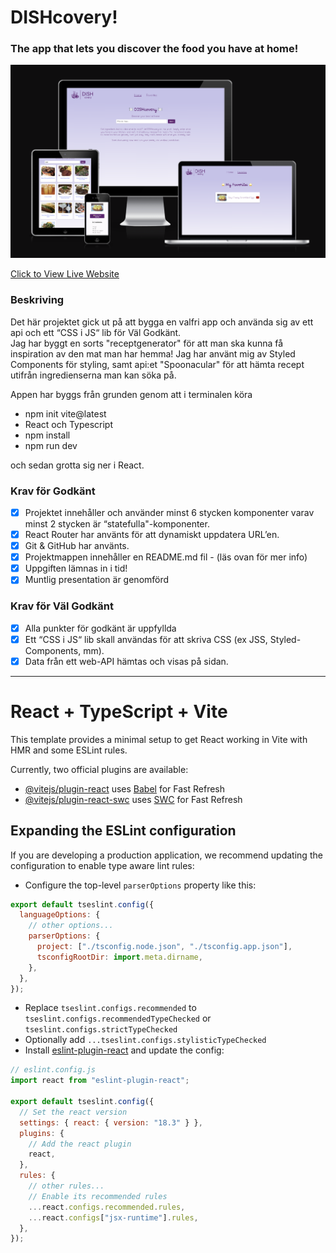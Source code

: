 # DISHcovery!

### The app that lets you discover the food you have at home!

![Responsive Mockup](https://github.com/Krnsand/dishcovery/blob/main/src/assets/images/am-i-responsive.png)

[Click to View Live Website](https://dishcovery-ten.vercel.app/)

### Beskriving

Det här projektet gick ut på att bygga en valfri app och använda sig av ett api och ett “CSS i JS“ lib för Väl Godkänt.\
Jag har byggt en sorts "receptgenerator" för att man ska kunna få inspiration av den mat man har hemma! Jag har använt mig av Styled Components för styling, samt api:et "Spoonacular" för att hämta recept utifrån ingredienserna man kan söka på.

Appen har byggs från grunden genom att i terminalen köra

- npm init vite@latest
- React och Typescript
- npm install
- npm run dev

och sedan grotta sig ner i React.

### Krav för Godkänt

- [x] Projektet innehåller och använder minst 6 stycken komponenter varav minst 2 stycken är “statefulla"-komponenter.
- [x] React Router har använts för att dynamiskt uppdatera URL’en.
- [x] Git & GitHub har använts.
- [x] Projektmappen innehåller en README.md fil - (läs ovan för mer info)
- [x] Uppgiften lämnas in i tid!
- [x] Muntlig presentation är genomförd

### Krav för Väl Godkänt

- [x] Alla punkter för godkänt är uppfyllda
- [x] Ett “CSS i JS“ lib skall användas för att skriva CSS (ex JSS, Styled-Components, mm).
- [x] Data från ett web-API hämtas och visas på sidan.

---

# React + TypeScript + Vite

This template provides a minimal setup to get React working in Vite with HMR and some ESLint rules.

Currently, two official plugins are available:

- [@vitejs/plugin-react](https://github.com/vitejs/vite-plugin-react/blob/main/packages/plugin-react/README.md) uses [Babel](https://babeljs.io/) for Fast Refresh
- [@vitejs/plugin-react-swc](https://github.com/vitejs/vite-plugin-react-swc) uses [SWC](https://swc.rs/) for Fast Refresh

## Expanding the ESLint configuration

If you are developing a production application, we recommend updating the configuration to enable type aware lint rules:

- Configure the top-level `parserOptions` property like this:

```js
export default tseslint.config({
  languageOptions: {
    // other options...
    parserOptions: {
      project: ["./tsconfig.node.json", "./tsconfig.app.json"],
      tsconfigRootDir: import.meta.dirname,
    },
  },
});
```

- Replace `tseslint.configs.recommended` to `tseslint.configs.recommendedTypeChecked` or `tseslint.configs.strictTypeChecked`
- Optionally add `...tseslint.configs.stylisticTypeChecked`
- Install [eslint-plugin-react](https://github.com/jsx-eslint/eslint-plugin-react) and update the config:

```js
// eslint.config.js
import react from "eslint-plugin-react";

export default tseslint.config({
  // Set the react version
  settings: { react: { version: "18.3" } },
  plugins: {
    // Add the react plugin
    react,
  },
  rules: {
    // other rules...
    // Enable its recommended rules
    ...react.configs.recommended.rules,
    ...react.configs["jsx-runtime"].rules,
  },
});
```
